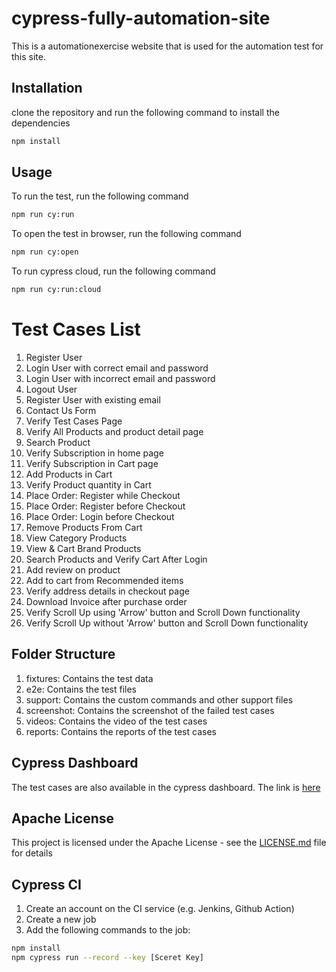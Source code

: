 # cypress-fully-automation-site

This is a automationexercise website that is used for the automation test for this site.

## Installation

clone the repository and run the following command to install the dependencies

```bash
npm install
```

## Usage

To run the test, run the following command

```bash
npm run cy:run
```

To open the test in browser, run the following command

```bash
npm run cy:open
```

To run cypress cloud, run the following command

```bash
npm run cy:run:cloud
```

# Test Cases List

1. Register User
2. Login User with correct email and password
3. Login User with incorrect email and password
4. Logout User
5. Register User with existing email
6. Contact Us Form
7. Verify Test Cases Page
8. Verify All Products and product detail page
9. Search Product
10. Verify Subscription in home page
11. Verify Subscription in Cart page
12. Add Products in Cart
13. Verify Product quantity in Cart
14. Place Order: Register while Checkout
15. Place Order: Register before Checkout
16. Place Order: Login before Checkout
17. Remove Products From Cart
18. View Category Products
19. View & Cart Brand Products
20. Search Products and Verify Cart After Login
21. Add review on product
22. Add to cart from Recommended items
23. Verify address details in checkout page
24. Download Invoice after purchase order
25. Verify Scroll Up using 'Arrow' button and Scroll Down functionality
26. Verify Scroll Up without 'Arrow' button and Scroll Down functionality

## Folder Structure

1. fixtures: Contains the test data
2. e2e: Contains the test files
3. support: Contains the custom commands and other support files
4. screenshot: Contains the screenshot of the failed test cases
5. videos: Contains the video of the test cases
6. reports: Contains the reports of the test cases

## Cypress Dashboard

The test cases are also available in the cypress dashboard. The link
is [here](https://dashboard.cypress.io/projects/5r89t6/runs)

## Apache License

This project is licensed under the Apache License - see the [LICENSE.md](LICENSE.md) file for details

## Cypress CI

1. Create an account on the CI service (e.g. Jenkins, Github Action)
2. Create a new job
3. Add the following commands to the job:

```bash
npm install
npm cypress run --record --key [Sceret Key]
```
